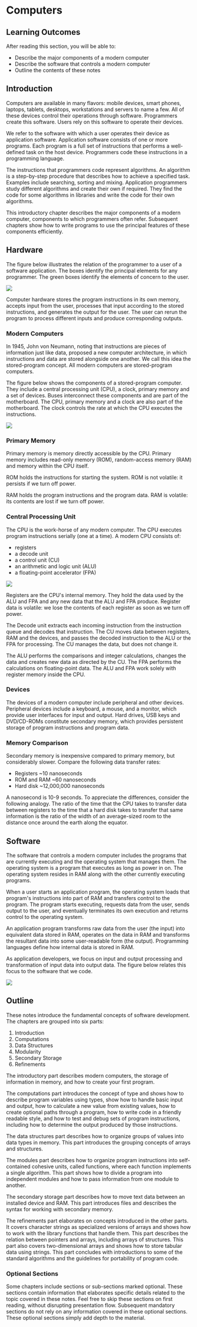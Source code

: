 # Computers

## Learning Outcomes

After reading this section, you will be able to:

* Describe the major components of a modern computer
* Describe the software that controls a modern computer
* Outline the contents of these notes

## Introduction

Computers are available in many flavors: mobile devices, smart phones, laptops, tablets, desktops, workstations and servers to name a few.  All of these devices control their operations through software.  Programmers create this software.  Users rely on this software to operate their devices. 

We refer to the software with which a user operates their device as application software.  Application software consists of one or more programs.  Each program is a full set of instructions that performs a well-defined task on the host device.  Programmers code these instructions in a programming language. 

The instructions that programmers code represent algorithms.  An algorithm is a step-by-step procedure that describes how to achieve a specified task.  Examples include searching, sorting and mixing.  Application programmers study different algorithms and create their own if required.  They find the code for some algorithms in libraries and write the code for their own algorithms. 

This introductory chapter describes the major components of a modern computer, components to which programmers often refer.  Subsequent chapters show how to write programs to use the principal features of these components efficiently. 

## Hardware

The figure below illustrates the relation of the programmer to a user of a software application.  The boxes identify the principal elements for any programmer.  The green boxes identify the elements of concern to the user. 

![](https://ict.senecacollege.ca//~ipc144/pages/images/programmer.png)

Computer hardware stores the program instructions in its own memory, accepts input from the user, processes that input according to the stored instructions, and generates the output for the user.  The user can rerun the program to process different inputs and produce corresponding outputs.

### Modern Computers

In 1945, John von Neumann, noting that instructions are pieces of information just like data, proposed a new computer architecture, in which instructions and data are stored alongside one another.  We call this idea the stored-program concept.  All modern computers are stored-program computers. 

The figure below shows the components of a stored-program computer.  They include a central processing unit \(CPU\), a clock, primary memory and a set of devices.  Buses interconnect these components and are part of the motherboard.  The CPU, primary memory and a clock are also part of the motherboard.  The clock controls the rate at which the CPU executes the instructions. 

![](https://ict.senecacollege.ca//~ipc144/pages/images/hardware.png)

### Primary Memory

Primary memory is memory directly accessible by the CPU.  Primary memory includes read-only memory \(ROM\), random-access memory \(RAM\) and memory within the CPU itself.

ROM holds the instructions for starting the system.  ROM is not volatile: it persists if we turn off power. 

RAM holds the program instructions and the program data.  RAM is volatile: its contents are lost if we turn off power. 

### Central Processing Unit

The CPU is the work-horse of any modern computer.  The CPU executes program instructions serially \(one at a time\).  A modern CPU consists of:

* registers
* a decode unit
* a control unit \(CU\)
* an arithmetic and logic unit \(ALU\)
* a floating-point accelerator \(FPA\)

![](https://ict.senecacollege.ca//~ipc144/pages/images/cpu.png)

Registers are the CPU's internal memory.  They hold the data used by the ALU and FPA and any new data that the ALU and FPA produce.  Register data is volatile: we lose the contents of each register as soon as we turn off power. 

The Decode unit extracts each incoming instruction from the instruction queue and decodes that instruction.  The CU moves data between registers, RAM and the devices, and passes the decoded instruction to the ALU or the FPA for processing.  The CU manages the data, but does not change it. 

The ALU performs the comparisons and integer calculations, changes the data and creates new data as directed by the CU.  The FPA performs the calculations on floating-point data.  The ALU and FPA work solely with register memory inside the CPU. 

### Devices

The devices of a modern computer include peripheral and other devices. Peripheral devices include a keyboard, a mouse, and a monitor, which provide user interfaces for input and output. Hard drives, USB keys and DVD/CD-ROMs constitute secondary memory, which provides persistent storage of program instructions and program data.

### Memory Comparison

Secondary memory is inexpensive compared to primary memory, but considerably slower.  Compare the following data transfer rates:

* Registers ~10 nanoseconds
* ROM and RAM ~60 nanoseconds
* Hard disk ~12,000,000 nanoseconds

A nanosecond is 10-9 seconds.  To appreciate the differences, consider the following analogy.  The ratio of the time that the CPU takes to transfer data between registers to the time that a hard disk takes to transfer that same information is the ratio of the width of an average-sized room to the distance once around the earth along the equator. 

## Software

The software that controls a modern computer includes the programs that are currently executing and the operating system that manages them.  The operating system is a program that executes as long as power in on.  The operating system resides in RAM along with the other currently executing programs. 

When a user starts an application program, the operating system loads that program's instructions into part of RAM and transfers control to the program.  The program starts executing, requests data from the user, sends output to the user, and eventually terminates its own execution and returns control to the operating system. 

An application program transforms raw data from the user \(the input\) into equivalent data stored in RAM, operates on the data in RAM and transforms the resultant data into some user-readable form \(the output\).  Programming languages define how internal data is stored in RAM. 

As application developers, we focus on input and output processing and transformation of input data into output data.  The figure below relates this focus to the software that we code.

![](https://ict.senecacollege.ca//~ipc144/pages/images/software.png)

## Outline

These notes introduce the fundamental concepts of software development.  The chapters are grouped into six parts:

1. Introduction
2. Computations
3. Data Structures
4. Modularity
5. Secondary Storage
6. Refinements

The introductory part describes modern computers, the storage of information in memory, and how to create your first program. 

The computations part introduces the concept of type and shows how to describe program variables using types, show how to handle basic input and output, how to calculate a new value from existing values, how to create optional paths through a program, how to write code in a friendly readable style, and how to test and debug sets of program instructions, including how to determine the output produced by those instructions. 

The data structures part describes how to organize groups of values into data types in memory.  This part introduces the grouping concepts of arrays and structures. 

The modules part describes how to organize program instructions into self-contained cohesive units, called functions, where each function implements a single algorithm.  This part shows how to divide a program into independent modules and how to pass information from one module to another. 

The secondary storage part describes how to move text data between an installed device and RAM.  This part introduces files and describes the syntax for working with secondary memory. 

The refinements part elaborates on concepts introduced in the other parts.  It covers character strings as specialized versions of arrays and shows how to work with the library functions that handle them.  This part describes the relation between pointers and arrays, including arrays of structures.  This part also covers two-dimensional arrays and shows how to store tabular data using strings.  This part concludes with introductions to some of the standard algorithms and the guidelines for portability of program code.

### Optional Sections

Some chapters include sections or sub-sections marked optional. These sections contain information that elaborates specific details related to the topic covered in these notes. Feel free to skip these sections on first reading, without disrupting presentation flow. Subsequent mandatory sections do not rely on any information covered in these optional sections. These optional sections simply add depth to the material.

